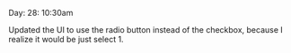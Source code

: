 Day: 28:
10:30am

Updated the UI to use the radio button instead of the checkbox, because I realize it would be just select 1.